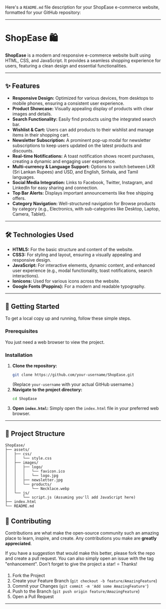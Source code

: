 Here's a `README.md` file description for your ShopEase e-commerce website, formatted for your GitHub repository:

-----

# ShopEase 🛍️

**ShopEase** is a modern and responsive e-commerce website built using HTML, CSS, and JavaScript. It provides a seamless shopping experience for users, featuring a clean design and essential functionalities.

-----

## ✨ Features

  * **Responsive Design:** Optimized for various devices, from desktops to mobile phones, ensuring a consistent user experience.
  * **Product Showcase:** Visually appealing display of products with clear images and details.
  * **Search Functionality:** Easily find products using the integrated search bar.
  * **Wishlist & Cart:** Users can add products to their wishlist and manage items in their shopping cart.
  * **Newsletter Subscription:** A prominent pop-up modal for newsletter subscriptions to keep users updated on the latest products and discounts.
  * **Real-time Notifications:** A toast notification shows recent purchases, creating a dynamic and engaging user experience.
  * **Multi-currency & Language Support:** Options to switch between LKR (Sri Lankan Rupees) and USD, and English, Sinhala, and Tamil languages.
  * **Social Media Integration:** Links to Facebook, Twitter, Instagram, and LinkedIn for easy sharing and connection.
  * **Top Bar Alerts:** Displays important announcements like free shipping offers.
  * **Category Navigation:** Well-structured navigation for Browse products by category (e.g., Electronics, with sub-categories like Desktop, Laptop, Camera, Tablet).

-----

## 🛠️ Technologies Used

  * **HTML5:** For the basic structure and content of the website.
  * **CSS3:** For styling and layout, ensuring a visually appealing and responsive design.
  * **JavaScript:** For interactive elements, dynamic content, and enhanced user experience (e.g., modal functionality, toast notifications, search interactions).
  * **Ionicons:** Used for various icons across the website.
  * **Google Fonts (Poppins):** For a modern and readable typography.

-----

## 🚀 Getting Started

To get a local copy up and running, follow these simple steps.

### Prerequisites

You just need a web browser to view the project.

### Installation

1.  **Clone the repository:**
    ```bash
    git clone https://github.com/your-username/ShopEase.git
    ```
    (Replace `your-username` with your actual GitHub username.)
2.  **Navigate to the project directory:**
    ```bash
    cd ShopEase
    ```
3.  **Open `index.html`:**
    Simply open the `index.html` file in your preferred web browser.

-----

## 📂 Project Structure

```
ShopEase/
├── assets/
│   ├── css/
│   │   └── style.css
│   ├── images/
│   │   ├── logo/
│   │   │   └── favicon.ico
│   │   │   └── logo.jpg
│   │   ├── newsletter.jpg
│   │   └── products/
│   │       └── Necklace.webp
│   └── js/
│       └── script.js (Assuming you'll add JavaScript here)
├── index.html
└── README.md
```



## 🤝 Contributing

Contributions are what make the open-source community such an amazing place to learn, inspire, and create. Any contributions you make are **greatly appreciated**.

If you have a suggestion that would make this better, please fork the repo and create a pull request. You can also simply open an issue with the tag "enhancement".
Don't forget to give the project a star\! ⭐ Thanks\!

1.  Fork the Project
2.  Create your Feature Branch (`git checkout -b feature/AmazingFeature`)
3.  Commit your Changes (`git commit -m 'Add some AmazingFeature'`)
4.  Push to the Branch (`git push origin feature/AmazingFeature`)
5.  Open a Pull Request

-----

